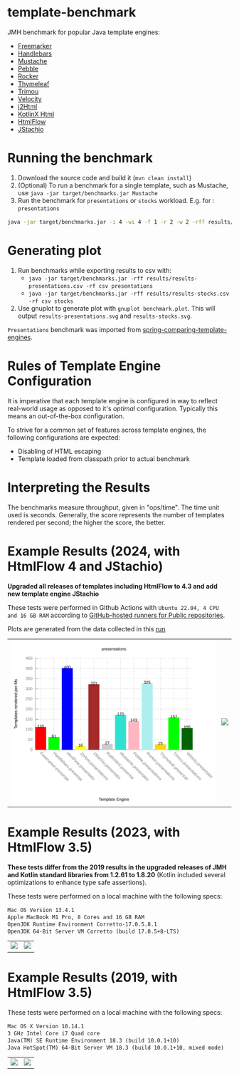 template-benchmark
================

JMH benchmark for popular Java template engines:

* [Freemarker](http://freemarker.org/)
* [Handlebars](https://github.com/jknack/handlebars.java)
* [Mustache](https://github.com/spullara/mustache.java)
* [Pebble](http://www.mitchellbosecke.com/pebble)
* [Rocker](https://github.com/fizzed/rocker)
* [Thymeleaf](http://www.thymeleaf.org/)
* [Trimou](http://trimou.org/)
* [Velocity](http://velocity.apache.org/)
* [j2Html](https://j2html.com/)
* [KotlinX Html](https://github.com/Kotlin/kotlinx.html)
* [HtmlFlow](https://github.com/xmlet/HtmlFlow)
* [JStachio](https://github.com/jstachio/jstachio)

Running the benchmark
======================

1. Download the source code and build it (`mvn clean install`)
2. (Optional) To run a benchmark for a single template, such as Mustache, use `java -jar target/benchmarks.jar Mustache`
3. Run the benchmark for `presentations` or `stocks` workload. E.g. for : `presentations`
```bash
java -jar target/benchmarks.jar -i 4 -wi 4 -f 1 -r 2 -w 2 -rff results/results-presentations.csv -rf csv -tu ms presentations
```

Generating plot
===============
1. Run benchmarks while exporting results to csv with:
   * `java -jar target/benchmarks.jar -rff results/results-presentations.csv -rf csv presentations`
   * `java -jar target/benchmarks.jar -rff results/results-stocks.csv -rf csv stocks`
2. Use gnuplot to generate plot with `gnuplot benchmark.plot`. This will output `results-presentations.svg` and `results-stocks.svg`.

`Presentations` benchmark was imported from [spring-comparing-template-engines](https://github.com/jreijn/spring-comparing-template-engines).

Rules of Template Engine Configuration
======================================
It is imperative that each template engine is configured in way to reflect real-world usage as opposed to it's *optimal* configuration. Typically this means an out-of-the-box configuration.

To strive for a common set of features across template engines, the following configurations are expected:
* Disabling of HTML escaping
* Template loaded from classpath prior to actual benchmark

Interpreting the Results
========================
The benchmarks measure throughput, given in "ops/time". The time unit used is seconds.
Generally, the score represents the number of templates rendered per second; the higher the score, the better.

Example Results (2024, with HtmlFlow 4 and JStachio)
===============================

**Upgraded all releases of templates including HtmlFlow to 4.3 and add new template engine JStachio**

These tests were performed in Github Actions
with `Ubuntu 22.04, 4 CPU and 16 GB RAM` according to [GitHub-hosted runners for Public repositories](https://docs.github.com/en/actions/using-github-hosted-runners/about-github-hosted-runners/about-github-hosted-runners#standard-github-hosted-runners-for-public-repositories).


Plots are generated from the data collected in this [run](https://github.com/xmlet/template-benchmark/actions/runs/7670044064) 

<table>
<tr>
<td><img src="results/results-presentations.svg"></td>
<td><img src="results/results-stocks.svg"></td>
</tr>
</table>


Example Results (2023, with HtmlFlow 3.5)
===============================

**These tests differ from the 2019 results in the upgraded releases of JMH
and Kotlin standard libraries from 1.2.61 to 1.8.20** (Kotlin included 
several optimizations to enhance type safe assertions).

These tests were performed on a local machine with the following specs:

```
Mac OS Version 13.4.1
Apple MacBook M1 Pro, 8 Cores and 16 GB RAM
OpenJDK Runtime Environment Corretto-17.0.5.8.1 
OpenJDK 64-Bit Server VM Corretto (build 17.0.5+8-LTS)
```

<table>
<tr>
<td><img src="results/results-presentations-HF3-2023.svg"></td>
<td><img src="results/results-stocks-HF3-2023.svg"></td>
</tr>
</table>


Example Results (2019, with HtmlFlow 3.5)
===============================

These tests were performed on a local machine with the following specs:

```
Mac OS X Version 10.14.1
3 GHz Intel Core i7 Quad core
Java(TM) SE Runtime Environment 18.3 (build 10.0.1+10)
Java HotSpot(TM) 64-Bit Server VM 18.3 (build 10.0.1+10, mixed mode)
```

<table>
<tr>
<td><img src="results/results-presentations-HF3-2019.svg"></td>
<td><img src="results/results-stocks-HF3-2019.svg"></td>
</tr>
</table>

